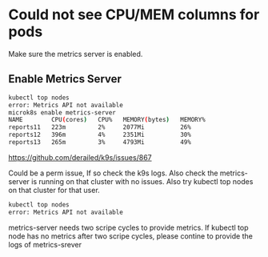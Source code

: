 # Could not see CPU/MEM columns for pods

Make sure the metrics server is enabled.

## Enable Metrics Server

```bash
kubectl top nodes
error: Metrics API not available
microk8s enable metrics-server
NAME        CPU(cores)   CPU%   MEMORY(bytes)   MEMORY%   
reports11   223m         2%     2077Mi          26%       
reports12   396m         4%     2351Mi          30%       
reports13   265m         3%     4793Mi          49%  
```

<https://github.com/derailed/k9s/issues/867>

Could be a perm issue, If so check the k9s logs. Also check the metrics-server is running on that cluster with no issues. Also try kubectl top nodes on that cluster for that user.

```bash
kubectl top nodes
error: Metrics API not available
```

metrics-server needs two scripe cycles to provide metrics.
If kubectl top node has no metrics after two scripe cycles, please contine to provide the logs of metrics-srever
